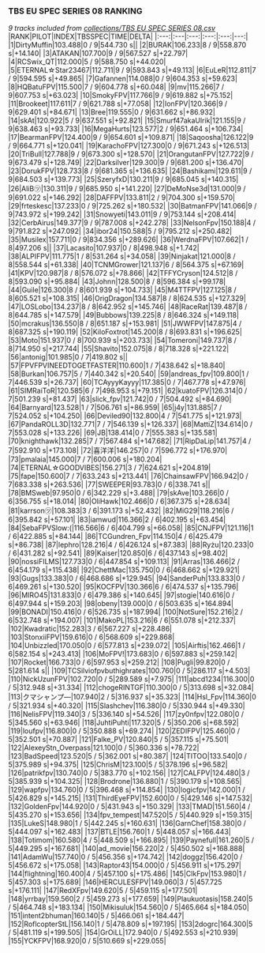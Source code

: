 ### TBS EU SPEC SERIES 08 RANKING
*9 tracks included from [collections/TBS EU SPEC SERIES 08.csv](/collections/TBS%20EU%20SPEC%20SERIES%2008.csv)*
|RANK|PILOT|INDEX|TBSSPEC|TIME|DELTA|
|:---:|:---|:---:|:---:|:---:|---:|
|1|DirtyMuffin|103.488|0 / 9|544.730 s||
|2|BURAK|106.233|8 / 9|558.870 s|+14.140|
|3|ATAKAN|107.700|9 / 9|567.527 s|+22.797|
|4|RCSwix_QT|112.000|5 / 9|588.750 s|+44.020|
|5|ETERNAL☆Star23467|112.711|9 / 9|593.843 s|+49.113|
|6|EuLeR|112.811|7 / 9|594.595 s|+49.865|
|7|Gafannen|114.088|0 / 9|604.353 s|+59.623|
|8|HQBatuFPV|115.500|7 / 9|604.778 s|+60.048|
|9|mv|115.266|7 / 9|607.753 s|+63.023|
|10|SmokyFPV|117.766|9 / 9|619.882 s|+75.152|
|11|Brookeet|117.611|7 / 9|621.788 s|+77.058|
|12|IonFPV|120.366|9 / 9|629.401 s|+84.671|
|13|Bree|119.555|0 / 9|631.662 s|+86.932|
|14|skAt|120.922|5 / 9|637.551 s|+92.821|
|15|Smurf47akaUlrik|121.155|9 / 9|638.463 s|+93.733|
|16|MegaHurts|123.577|2 / 9|651.464 s|+106.734|
|17|BearmanFPV|124.400|9 / 9|654.601 s|+109.871|
|18|Saqoosha|126.122|9 / 9|664.771 s|+120.041|
|19|KarachoFPV|127.300|0 / 9|671.243 s|+126.513|
|20|TriBull|127.788|9 / 9|673.300 s|+128.570|
|21|OrangutanFPV|127.722|9 / 9|673.479 s|+128.749|
|22|Darksilver|129.300|9 / 9|681.200 s|+136.470|
|23|DorukFPV|128.733|8 / 9|681.365 s|+136.635|
|24|Bashikami|129.611|9 / 9|684.503 s|+139.773|
|25|SzeryfxD|130.211|9 / 9|685.045 s|+140.315|
|26|AliB㋡|130.311|9 / 9|685.950 s|+141.220|
|27|DeMoNse3d|131.000|9 / 9|691.022 s|+146.292|
|28|DAFFPV|133.811|2 / 9|704.300 s|+159.570|
|29|frteskesc|137.233|0 / 9|725.262 s|+180.532|
|30|BatmanFPV|141.066|9 / 9|743.972 s|+199.242|
|31|Snowyeti|143.011|9 / 9|753.144 s|+208.414|
|32|CerbAirus|149.377|9 / 9|787.008 s|+242.278|
|33|NelsonFpv|150.188|4 / 9|791.822 s|+247.092|
|34|ibor24|150.588|5 / 9|795.212 s|+250.482|
|35|Musilex|157.711|0 / 9|834.356 s|+289.626|
|36|WerdnaFPV|107.662|1 / 8|497.206 s||
|37|Lacasito|107.937|0 / 8|498.948 s|+1.742|
|38|ALPIFPV|111.775|1 / 8|531.264 s|+34.058|
|39|Ninjakat|121.000|8 / 8|558.544 s|+61.338|
|40|TCNMGrower|121.137|6 / 8|564.375 s|+67.169|
|41|KPV|120.987|8 / 8|576.072 s|+78.866|
|42|TFFYCryson|124.512|8 / 8|593.090 s|+95.884|
|43|Johnn|128.500|8 / 8|596.384 s|+99.178|
|44|Guile|126.300|8 / 8|601.939 s|+104.733|
|45|M4TTFPV|127.125|8 / 8|605.521 s|+108.315|
|46|OrigDragon|134.587|8 / 8|624.535 s|+127.329|
|47|LOSLobo|134.237|8 / 8|642.952 s|+145.746|
|48|RaceRat|139.487|8 / 8|644.785 s|+147.579|
|49|Bubbows|139.225|8 / 8|646.324 s|+149.118|
|50|mcrakus|136.550|8 / 8|651.187 s|+153.981|
|51|JWWFPV|147.875|4 / 8|687.325 s|+190.119|
|52|KiloFoxtrot|145.200|8 / 8|693.831 s|+196.625|
|53|Moto|151.937|0 / 8|700.939 s|+203.733|
|54|Tomeroni|149.737|8 / 8|714.950 s|+217.744|
|55|Shavito|152.075|8 / 8|718.328 s|+221.122|
|56|antonig|101.985|0 / 7|419.802 s||
|57|FPVFPVINEEDTOGETFASTER|110.600|1 / 7|438.642 s|+18.840|
|58|Burkan|106.757|5 / 7|440.342 s|+20.540|
|59|andreas_fpv|109.800|1 / 7|446.539 s|+26.737|
|60|TCAyyyKayyy|117.385|0 / 7|467.778 s|+47.976|
|61|SIMRaiToR|120.585|6 / 7|498.953 s|+79.151|
|62|kuatoFPV|126.314|0 / 7|501.239 s|+81.437|
|63|slick_fpv|121.742|0 / 7|504.492 s|+84.690|
|64|Barnyard|123.528|1 / 7|506.761 s|+86.959|
|65|j4y|131.885|7 / 7|524.052 s|+104.250|
|66|Deviled90|132.800|4 / 7|541.775 s|+121.973|
|67|PandaROLL3D|132.771|7 / 7|546.139 s|+126.337|
|68|MattiZ|134.614|0 / 7|553.028 s|+133.226|
|69|JB|138.414|0 / 7|555.383 s|+135.581|
|70|knighthawk|132.285|7 / 7|567.484 s|+147.682|
|71|RipDaLip|141.757|4 / 7|592.910 s|+173.108|
|72|喜洋洋|146.257|0 / 7|596.772 s|+176.970|
|73|pmalaia|145.000|7 / 7|600.006 s|+180.204|
|74|ETERNAL☆GOODVIBES|156.271|3 / 7|624.621 s|+204.819|
|75|fape|150.600|7 / 7|633.243 s|+213.441|
|76|ChainsawFPV|166.942|0 / 7|683.338 s|+263.536|
|77|SWEEPER|93.783|0 / 6|338.741 s||
|78|BMSweb|97.950|0 / 6|342.229 s|+3.488|
|79|skAve|103.266|0 / 6|356.755 s|+18.014|
|80|OliHawk|102.466|0 / 6|367.375 s|+28.634|
|81|karrson㋡|108.383|3 / 6|391.173 s|+52.432|
|82|MiG29|118.216|6 / 6|395.842 s|+57.101|
|83|iamwud|116.366|2 / 6|402.195 s|+63.454|
|84|SebaFPVSlow:(|116.566|6 / 6|404.799 s|+66.058|
|85|CNJFPV|121.116|1 / 6|422.885 s|+84.144|
|86|TCGundren_Fpv|114.150|4 / 6|425.479 s|+86.738|
|87|lephro|128.216|4 / 6|426.124 s|+87.383|
|88|Ryżu|120.233|0 / 6|431.282 s|+92.541|
|89|Kaiser|120.850|6 / 6|437.143 s|+98.402|
|90|nossiFILMS|127.733|0 / 6|447.854 s|+109.113|
|91|Arras|136.466|2 / 6|454.179 s|+115.438|
|92|ChettMac|135.750|0 / 6|468.662 s|+129.921|
|93|Gugs|133.383|0 / 6|468.686 s|+129.945|
|94|SanderPuh|133.833|0 / 6|469.261 s|+130.520|
|95|KOCFPV|130.366|6 / 6|474.537 s|+135.796|
|96|MIRO45|131.833|0 / 6|479.386 s|+140.645|
|97|stogie|140.616|0 / 6|497.944 s|+159.203|
|98|obeny|139.000|0 / 6|503.635 s|+164.894|
|99|BONADI|150.416|0 / 6|526.735 s|+187.994|
|100|NotSure|152.216|2 / 6|532.748 s|+194.007|
|101|MakoPL|153.216|6 / 6|551.078 s|+212.337|
|102|Kwadratic|152.283|3 / 6|567.227 s|+228.486|
|103|StonxiiFPV|159.616|0 / 6|568.609 s|+229.868|
|104|Unbizzled|170.050|0 / 6|577.813 s|+239.072|
|105|Airftis|162.466|1 / 6|582.154 s|+243.413|
|106|MoFPV!|173.683|0 / 6|597.883 s|+259.142|
|107|Rocket|166.733|0 / 6|597.953 s|+259.212|
|108|Pugli|99.820|0 / 5|281.614 s||
|109|TCSilviofpvbuthighrates|100.760|0 / 5|286.117 s|+4.503|
|110|NickUzunFPV|102.720|0 / 5|289.589 s|+7.975|
|111|abcd1234|116.300|0 / 5|312.948 s|+31.334|
|112|chogeRINTGF|110.300|0 / 5|313.698 s|+32.084|
|113|クマシャンプ―|107.940|2 / 5|316.937 s|+35.323|
|114|Hsl_Fpv|114.360|0 / 5|321.934 s|+40.320|
|115|Slashchev|116.380|0 / 5|330.944 s|+49.330|
|116|NelisFPV|119.340|3 / 5|336.140 s|+54.526|
|117|zy0nfpv|122.080|0 / 5|345.560 s|+63.946|
|118|JuhtiPuhti|117.320|5 / 5|350.206 s|+68.592|
|119|loufpv|116.800|0 / 5|350.888 s|+69.274|
|120|ZEDIFPV|125.460|0 / 5|352.501 s|+70.887|
|121|Falke_PV|120.840|5 / 5|357.115 s|+75.501|
|122|AlexeyStn_Overpass|121.100|0 / 5|360.336 s|+78.722|
|123|BadSpeed|123.520|5 / 5|362.001 s|+80.387|
|124|TITOO|133.540|0 / 5|375.989 s|+94.375|
|125|ChrisM|123.100|5 / 5|378.196 s|+96.582|
|126|patrikfpv|130.740|0 / 5|383.770 s|+102.156|
|127|CALFPV|124.480|3 / 5|385.939 s|+104.325|
|128|Brodrone|136.880|1 / 5|390.179 s|+108.565|
|129|wapfpv|134.760|0 / 5|396.468 s|+114.854|
|130|logicfpv|142.000|1 / 5|426.829 s|+145.215|
|131|ThirdEyeFPV|152.600|0 / 5|429.146 s|+147.532|
|132|GoldenFpv|144.920|0 / 5|431.943 s|+150.329|
|133|TMAD|151.560|4 / 5|435.270 s|+153.656|
|134|fpv_tempest|147.520|5 / 5|440.929 s|+159.315|
|135|LukeS|148.980|1 / 5|442.245 s|+160.631|
|136|GarnChef|158.380|0 / 5|444.097 s|+162.483|
|137|BTLE|156.760|1 / 5|448.057 s|+166.443|
|138|Totimom|160.580|4 / 5|448.509 s|+166.895|
|139|Paynefull|161.260|5 / 5|449.295 s|+167.681|
|140|ad_movie|156.220|2 / 5|450.502 s|+168.888|
|141|AdamWu|157.740|0 / 5|456.356 s|+174.742|
|142|doggz|156.420|0 / 5|456.672 s|+175.058|
|143|Raptor43|154.000|0 / 5|456.911 s|+175.297|
|144|flightning|160.400|4 / 5|457.100 s|+175.486|
|145|ClkFpv|153.980|1 / 5|457.303 s|+175.689|
|146|HERCULESFPV|149.060|3 / 5|457.725 s|+176.111|
|147|RedXFpv|149.620|5 / 5|459.115 s|+177.501|
|148|yrrbay|159.560|2 / 5|459.273 s|+177.659|
|149|Plaukuotasis|158.240|5 / 5|464.748 s|+183.134|
|150|Mikisuluk|154.560|0 / 5|465.664 s|+184.050|
|151|intent2bhuman|160.140|5 / 5|466.061 s|+184.447|
|152|RoflcopterStL|156.140|1 / 5|478.809 s|+197.195|
|153|2dogrc|164.300|5 / 5|481.119 s|+199.505|
|154|GrOiLL|172.940|0 / 5|492.553 s|+210.939|
|155|YCKFPV|168.920|0 / 5|510.669 s|+229.055|
